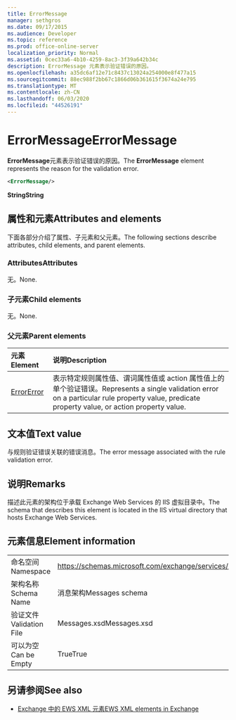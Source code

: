 ```yaml
---
title: ErrorMessage
manager: sethgros
ms.date: 09/17/2015
ms.audience: Developer
ms.topic: reference
ms.prod: office-online-server
localization_priority: Normal
ms.assetid: 0cec33a6-4b10-4259-8ac3-3f39a642b34c
description: ErrorMessage 元素表示验证错误的原因。
ms.openlocfilehash: a35dc6af12e71c8437c13024a254000e8f477a15
ms.sourcegitcommit: 88ec988f2bb67c1866d06b361615f3674a24e795
ms.translationtype: MT
ms.contentlocale: zh-CN
ms.lasthandoff: 06/03/2020
ms.locfileid: "44526191"
---
```

# <a name="errormessage"></a><span data-ttu-id="59f35-103">ErrorMessage</span><span class="sxs-lookup"><span data-stu-id="59f35-103">ErrorMessage</span></span>

<span data-ttu-id="59f35-104">**ErrorMessage**元素表示验证错误的原因。</span><span class="sxs-lookup"><span data-stu-id="59f35-104">The **ErrorMessage** element represents the reason for the validation error.</span></span> 
  
```XML
<ErrorMessage/>
```

 <span data-ttu-id="59f35-105">**String**</span><span class="sxs-lookup"><span data-stu-id="59f35-105">**String**</span></span>
## <a name="attributes-and-elements"></a><span data-ttu-id="59f35-106">属性和元素</span><span class="sxs-lookup"><span data-stu-id="59f35-106">Attributes and elements</span></span>

<span data-ttu-id="59f35-107">下面各部分介绍了属性、子元素和父元素。</span><span class="sxs-lookup"><span data-stu-id="59f35-107">The following sections describe attributes, child elements, and parent elements.</span></span>
  
### <a name="attributes"></a><span data-ttu-id="59f35-108">Attributes</span><span class="sxs-lookup"><span data-stu-id="59f35-108">Attributes</span></span>

<span data-ttu-id="59f35-109">无。</span><span class="sxs-lookup"><span data-stu-id="59f35-109">None.</span></span>
  
### <a name="child-elements"></a><span data-ttu-id="59f35-110">子元素</span><span class="sxs-lookup"><span data-stu-id="59f35-110">Child elements</span></span>

<span data-ttu-id="59f35-111">无。</span><span class="sxs-lookup"><span data-stu-id="59f35-111">None.</span></span>
  
### <a name="parent-elements"></a><span data-ttu-id="59f35-112">父元素</span><span class="sxs-lookup"><span data-stu-id="59f35-112">Parent elements</span></span>

|<span data-ttu-id="59f35-113">**元素**</span><span class="sxs-lookup"><span data-stu-id="59f35-113">**Element**</span></span>|<span data-ttu-id="59f35-114">**说明**</span><span class="sxs-lookup"><span data-stu-id="59f35-114">**Description**</span></span>|
|:-----|:-----|
|[<span data-ttu-id="59f35-115">Error</span><span class="sxs-lookup"><span data-stu-id="59f35-115">Error</span></span>](error.md) <br/> |<span data-ttu-id="59f35-116">表示特定规则属性值、谓词属性值或 action 属性值上的单个验证错误。</span><span class="sxs-lookup"><span data-stu-id="59f35-116">Represents a single validation error on a particular rule property value, predicate property value, or action property value.</span></span>  <br/> |
   
## <a name="text-value"></a><span data-ttu-id="59f35-117">文本值</span><span class="sxs-lookup"><span data-stu-id="59f35-117">Text value</span></span>

<span data-ttu-id="59f35-118">与规则验证错误关联的错误消息。</span><span class="sxs-lookup"><span data-stu-id="59f35-118">The error message associated with the rule validation error.</span></span>
  
## <a name="remarks"></a><span data-ttu-id="59f35-119">说明</span><span class="sxs-lookup"><span data-stu-id="59f35-119">Remarks</span></span>

<span data-ttu-id="59f35-120">描述此元素的架构位于承载 Exchange Web Services 的 IIS 虚拟目录中。</span><span class="sxs-lookup"><span data-stu-id="59f35-120">The schema that describes this element is located in the IIS virtual directory that hosts Exchange Web Services.</span></span>
  
## <a name="element-information"></a><span data-ttu-id="59f35-121">元素信息</span><span class="sxs-lookup"><span data-stu-id="59f35-121">Element information</span></span>

|||
|:-----|:-----|
|<span data-ttu-id="59f35-122">命名空间</span><span class="sxs-lookup"><span data-stu-id="59f35-122">Namespace</span></span>  <br/> |https://schemas.microsoft.com/exchange/services/2006/messages  <br/> |
|<span data-ttu-id="59f35-123">架构名称</span><span class="sxs-lookup"><span data-stu-id="59f35-123">Schema Name</span></span>  <br/> |<span data-ttu-id="59f35-124">消息架构</span><span class="sxs-lookup"><span data-stu-id="59f35-124">Messages schema</span></span>  <br/> |
|<span data-ttu-id="59f35-125">验证文件</span><span class="sxs-lookup"><span data-stu-id="59f35-125">Validation File</span></span>  <br/> |<span data-ttu-id="59f35-126">Messages.xsd</span><span class="sxs-lookup"><span data-stu-id="59f35-126">Messages.xsd</span></span>  <br/> |
|<span data-ttu-id="59f35-127">可以为空</span><span class="sxs-lookup"><span data-stu-id="59f35-127">Can be Empty</span></span>  <br/> |<span data-ttu-id="59f35-128">True</span><span class="sxs-lookup"><span data-stu-id="59f35-128">True</span></span>  <br/> |
   
## <a name="see-also"></a><span data-ttu-id="59f35-129">另请参阅</span><span class="sxs-lookup"><span data-stu-id="59f35-129">See also</span></span>



- [<span data-ttu-id="59f35-130">Exchange 中的 EWS XML 元素</span><span class="sxs-lookup"><span data-stu-id="59f35-130">EWS XML elements in Exchange</span></span>](ews-xml-elements-in-exchange.md)

